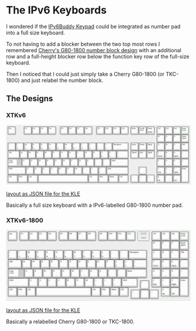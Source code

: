The IPv6 Keyboards
==================

I wondered if the [IPv6Buddy Keypad](https://www.ipv6buddy.com/) could
be integrated as number pad into a full size keyboard.

To not having to add a blocker between the two top most rows I
remembered [Cherry's G80-1800 number block
design](https://www.cherry.de/cherry-g80-1800.html) with an additional
row and a full-height blocker row below the function key row of the
full-size keyboard.

Then I noticed that I could just simply take a Cherry G80-1800 (or
TKC-1800) and just relabel the number block.

The Designs
-----------

### XTKv6

![XTKv6](Images/xtkv6.png)

[layout as JSON file for the KLE](Layouts/xtkv6.json)

Basically a full size keyboard with a IPv6-labelled G80-1800 number
pad.

### XTKv6-1800

![XTKv6](Images/xtkv6-1800.png)

[layout as JSON file for the KLE](Layouts/xtkv6-1800.json)

Basically a relabelled Cherry G80-1800 or TKC-1800.
